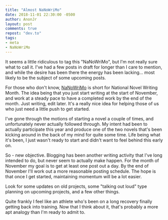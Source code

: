 ```yaml
---
title: "Almost NaNoWriMo"
date: 2018-11-01 22:30:00 -0500
author: AnonJr
layout: post
comments: true
repost: "dev.to"
tags:
- meta
- NaNoWriMo
---
```


It seems a little ridiculous to tag this "NaNoWriMo", but I'm not really sure what to call it. I've had a few posts in draft for longer than I care to mention, and while the desire has been there the energy has been lacking&hellip; most likely to be the subject of some upcoming posts.

For those who don't know, [NaNoWriMo](https://nanowrimo.org/) is short for National Novel Writing Month. The idea being that you just start writing at the start of November, and work at a steady pace to have a completed work by the end of the month. Just writing, edit later. It's a really nice idea for helping those of us who just need a little push to get started.
<!--more-->
I've gone through the motions of starting a novel a couple of times, and unfortunately never actually followed through. My intent had been to actually participate this year and produce one of the two novels that's been kicking around in the back of my mind for quite some time. Life being what it's been, I just wasn't ready to start and didn't want to feel behind this early on.

So - new objective. Blogging has been another writing activity that I've long intended to do, but never seem to actually make happen. For the month of November my goal is to get at least one post out a day. By the end of November I'll work out a more reasonable posting schedule. The hope is that once I get started, maintaining momentum will be a lot easier.

Look for some updates on old projects, some "talking out loud" type planning on upcoming projects, and a few other things.

Quite frankly I feel like an athlete who's been on a long recovery finally getting back into training. Now that I think about it, that's probably a more apt analogy than I'm ready to admit to.
